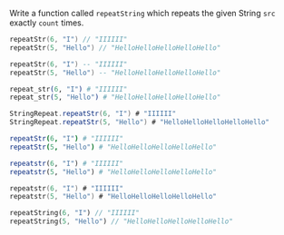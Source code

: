 Write a function called `repeatString` which repeats the given String `src` exactly `count` times.

```c
repeatStr(6, "I") // "IIIIII"
repeatStr(5, "Hello") // "HelloHelloHelloHelloHello"
```
```lua
repeatStr(6, "I") -- "IIIIII"
repeatStr(5, "Hello") -- "HelloHelloHelloHelloHello"
```
```elixir
repeat_str(6, "I") # "IIIIII"
repeat_str(5, "Hello") # "HelloHelloHelloHelloHello"
```
```scala
StringRepeat.repeatStr(6, "I") # "IIIIII"
StringRepeat.repeatStr(5, "Hello") # "HelloHelloHelloHelloHello"
```
```nim
repeatStr(6, "I") # "IIIIII"
repeatStr(5, "Hello") # "HelloHelloHelloHelloHello"
```
```julia
repeatstr(6, "I") # "IIIIII"
repeatstr(5, "Hello") # "HelloHelloHelloHelloHello"
```
```kotlin
repeatstr(6, "I") # "IIIIII"
repeatstr(5, "Hello") # "HelloHelloHelloHelloHello"
```
```dart
repeatString(6, "I") // "IIIIII"
repeatString(5, "Hello") // "HelloHelloHelloHelloHello"
```